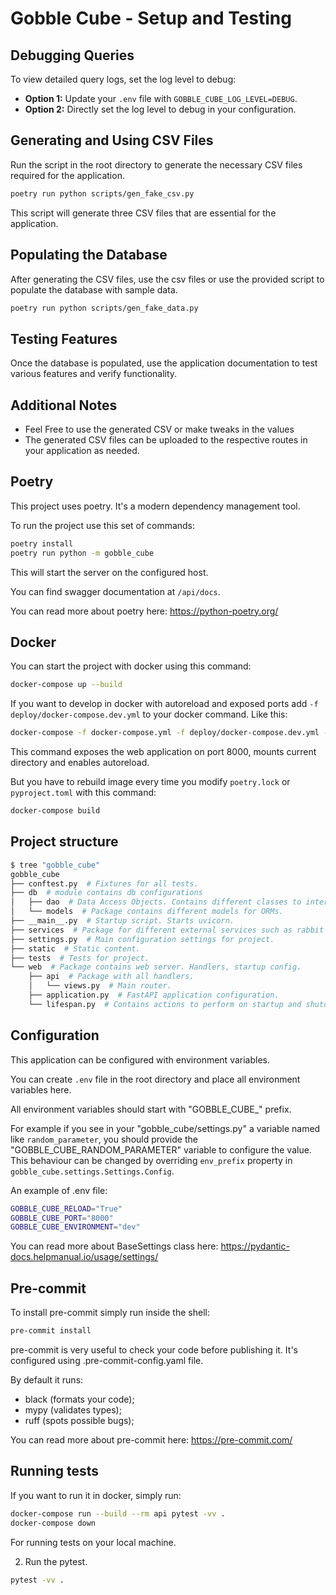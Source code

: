 # Gobble Cube - Setup and Testing

## Debugging Queries

To view detailed query logs, set the log level to debug:

- **Option 1:** Update your `.env` file with `GOBBLE_CUBE_LOG_LEVEL=DEBUG`.
- **Option 2:** Directly set the log level to debug in your configuration.

## Generating and Using CSV Files

Run the script in the root directory to generate the necessary CSV files required for the application.

```bash
poetry run python scripts/gen_fake_csv.py
```

This script will generate three CSV files that are essential for the application.

## Populating the Database

After generating the CSV files, use the csv files or use the provided script to populate the database with sample data.

```bash
poetry run python scripts/gen_fake_data.py
```

## Testing Features

Once the database is populated, use the application documentation to test various features and verify functionality.

## Additional Notes

- Feel Free to use the generated CSV or make tweaks in the values
- The generated CSV files can be uploaded to the respective routes in your application as needed.


## Poetry

This project uses poetry. It's a modern dependency management
tool.

To run the project use this set of commands:

```bash
poetry install
poetry run python -m gobble_cube
```

This will start the server on the configured host.

You can find swagger documentation at `/api/docs`.

You can read more about poetry here: https://python-poetry.org/

## Docker

You can start the project with docker using this command:

```bash
docker-compose up --build
```

If you want to develop in docker with autoreload and exposed ports add `-f deploy/docker-compose.dev.yml` to your docker command.
Like this:

```bash
docker-compose -f docker-compose.yml -f deploy/docker-compose.dev.yml --project-directory . up --build
```

This command exposes the web application on port 8000, mounts current directory and enables autoreload.

But you have to rebuild image every time you modify `poetry.lock` or `pyproject.toml` with this command:

```bash
docker-compose build
```

## Project structure

```bash
$ tree "gobble_cube"
gobble_cube
├── conftest.py  # Fixtures for all tests.
├── db  # module contains db configurations
│   ├── dao  # Data Access Objects. Contains different classes to interact with database.
│   └── models  # Package contains different models for ORMs.
├── __main__.py  # Startup script. Starts uvicorn.
├── services  # Package for different external services such as rabbit or redis etc.
├── settings.py  # Main configuration settings for project.
├── static  # Static content.
├── tests  # Tests for project.
└── web  # Package contains web server. Handlers, startup config.
    ├── api  # Package with all handlers.
    │   └── views.py  # Main router.
    ├── application.py  # FastAPI application configuration.
    └── lifespan.py  # Contains actions to perform on startup and shutdown.
```

## Configuration

This application can be configured with environment variables.

You can create `.env` file in the root directory and place all
environment variables here. 

All environment variables should start with "GOBBLE_CUBE_" prefix.

For example if you see in your "gobble_cube/settings.py" a variable named like
`random_parameter`, you should provide the "GOBBLE_CUBE_RANDOM_PARAMETER" 
variable to configure the value. This behaviour can be changed by overriding `env_prefix` property
in `gobble_cube.settings.Settings.Config`.

An example of .env file:
```bash
GOBBLE_CUBE_RELOAD="True"
GOBBLE_CUBE_PORT="8000"
GOBBLE_CUBE_ENVIRONMENT="dev"
```

You can read more about BaseSettings class here: https://pydantic-docs.helpmanual.io/usage/settings/

## Pre-commit

To install pre-commit simply run inside the shell:
```bash
pre-commit install
```

pre-commit is very useful to check your code before publishing it.
It's configured using .pre-commit-config.yaml file.

By default it runs:
* black (formats your code);
* mypy (validates types);
* ruff (spots possible bugs);


You can read more about pre-commit here: https://pre-commit.com/


## Running tests

If you want to run it in docker, simply run:

```bash
docker-compose run --build --rm api pytest -vv .
docker-compose down
```

For running tests on your local machine.


2. Run the pytest.
```bash
pytest -vv .
```
